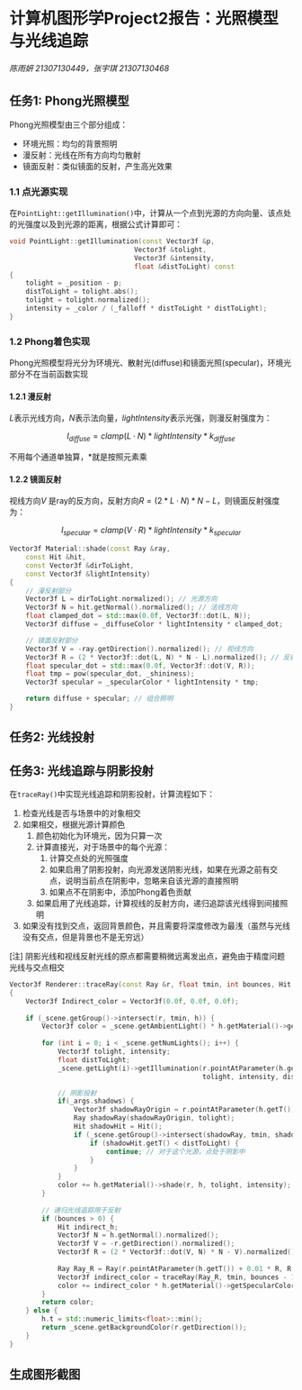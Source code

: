 # 计算机图形学Project2报告：光照模型与光线追踪

###### 陈雨妍 21307130449，张宇琪 21307130468

## 任务1: Phong光照模型

Phong光照模型由三个部分组成：

- 环境光照：均匀的背景照明
- 漫反射：光线在所有方向均匀散射
- 镜面反射：类似镜面的反射，产生高光效果

### 1.1 点光源实现

在`PointLight::getIllumination()`中，计算从一个点到光源的方向向量、该点处的光强度以及到光源的距离，根据公式计算即可：

```cpp
void PointLight::getIllumination(const Vector3f &p,
                               Vector3f &tolight,
                               Vector3f &intensity,
                               float &distToLight) const
{
    tolight = _position - p;
    distToLight = tolight.abs();
    tolight = tolight.normalized();
    intensity = _color / (_falloff * distToLight * distToLight);
}
```

### 1.2 Phong着色实现

Phong光照模型将光分为环境光、散射光(diffuse)和镜面光照(specular)，环境光部分不在当前函数实现

#### 1.2.1 漫反射

$L$表示光线方向，$N$表示法向量，$lightIntensity$表示光强，则漫反射强度为：

$$I_{diffuse}=clamp(L·N)*lightIntensity*k_{diffuse}$$

不用每个通道单独算，*就是按照元素乘

#### 1.2.2 镜面反射

视线方向$V$ 是ray的反方向，反射方向$R=(2*L·N)*N-L$，则镜面反射强度为：

$$I_{specular}=clamp(V·R)*lightIntensity*k_{specular}$$

```cpp
Vector3f Material::shade(const Ray &ray,
    const Hit &hit,
    const Vector3f &dirToLight,
    const Vector3f &lightIntensity)
{
    // 漫反射部分
    Vector3f L = dirToLight.normalized(); // 光源方向
    Vector3f N = hit.getNormal().normalized(); // 法线方向
    float clamped_dot = std::max(0.0f, Vector3f::dot(L, N)); 
    Vector3f diffuse = _diffuseColor * lightIntensity * clamped_dot;

    // 镜面反射部分
    Vector3f V = -ray.getDirection().normalized(); // 视线方向
    Vector3f R = (2 * Vector3f::dot(L, N) * N - L).normalized(); // 反射方向
    float specular_dot = std::max(0.0f, Vector3f::dot(V, R));
    float tmp = pow(specular_dot, _shininess); 
    Vector3f specular = _specularColor * lightIntensity * tmp;

    return diffuse + specular; // 组合照明
}
```

## 任务2: 光线投射



## 任务3: 光线追踪与阴影投射

在`traceRay()`中实现光线追踪和阴影投射，计算流程如下：

1. 检查光线是否与场景中的对象相交
2. 如果相交，根据光源计算颜色
   1. 颜色初始化为环境光，因为只算一次
   2. 计算直接光，对于场景中的每个光源：
      1. 计算交点处的光照强度
      2. 如果启用了阴影投射，向光源发送阴影光线，如果在光源之前有交点，说明当前点在阴影中，忽略来自该光源的直接照明
      3. 如果点不在阴影中，添加Phong着色贡献
   3. 如果启用了光线追踪，计算视线的反射方向，递归追踪该光线得到间接照明
3. 如果没有找到交点，返回背景颜色，并且需要将深度修改为最浅（虽然与光线没有交点，但是背景也不是无穷远）

[注] 阴影光线和视线反射光线的原点都需要稍微远离发出点，避免由于精度问题光线与交点相交

```cpp
Vector3f Renderer::traceRay(const Ray &r, float tmin, int bounces, Hit &h) const
{
    Vector3f Indirect_color = Vector3f(0.0f, 0.0f, 0.0f);
    
    if (_scene.getGroup()->intersect(r, tmin, h)) {
        Vector3f color = _scene.getAmbientLight() * h.getMaterial()->getDiffuseColor();
        
        for (int i = 0; i < _scene.getNumLights(); i++) {
            Vector3f tolight, intensity;
            float distToLight;
            _scene.getLight(i)->getIllumination(r.pointAtParameter(h.getT()), 
                                                tolight, intensity, distToLight);

            // 阴影投射
            if(_args.shadows) {
                Vector3f shadowRayOrigin = r.pointAtParameter(h.getT()) + tolight * 0.01;
                Ray shadowRay(shadowRayOrigin, tolight);
                Hit shadowHit = Hit();
                if (_scene.getGroup()->intersect(shadowRay, tmin, shadowHit)) {
                    if (shadowHit.getT() < distToLight) {
                        continue; // 对于这个光源，点处于阴影中
                    }
                }
            }
            color += h.getMaterial()->shade(r, h, tolight, intensity);
        }
        
        // 递归光线追踪用于反射
        if (bounces > 0) {
            Hit indirect_h;
            Vector3f N = h.getNormal().normalized(); 
            Vector3f V = -r.getDirection().normalized(); 
            Vector3f R = (2 * Vector3f::dot(V, N) * N - V).normalized();
            
            Ray Ray_R = Ray(r.pointAtParameter(h.getT()) + 0.01 * R, R.normalized());
            Vector3f indirect_color = traceRay(Ray_R, tmin, bounces - 1, indirect_h);
            color += indirect_color * h.getMaterial()->getSpecularColor();
        }
        return color;
    } else {
        h.t = std::numeric_limits<float>::min();
        return _scene.getBackgroundColor(r.getDirection());
    }
}
```

## 生成图形截图
